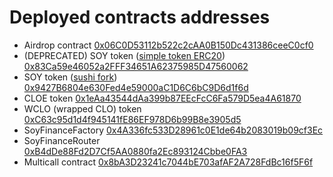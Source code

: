 # Deployed contracts addresses

- Airdrop contract [0x06C0D53112b522c2cAA0B150Dc431386ceeC0cf0](https://explorer.callisto.network/address/0x06C0D53112b522c2cAA0B150Dc431386ceeC0cf0/contracts)
- (DEPRECATED) SOY token ([simple token ERC20](https://github.com/SoyFinance/smart-contracts/blob/main/SOY_ERC20.sol)) [0x83Ca59e46052a2FFF34651A62375985D47560062](https://explorer.callisto.network/address/0x83Ca59e46052a2FFF34651A62375985D47560062/contracts)
- SOY token ([sushi fork](https://github.com/SoyFinance/smart-contracts/blob/main/SoyToken.sol)) [0x9427B6804e630Fed4e59000aC1D6C6bC9D6d1f6d](https://explorer.callisto.network/address/0x9427B6804e630Fed4e59000aC1D6C6bC9D6d1f6d/contracts)
- CLOE token [0x1eAa43544dAa399b87EEcFcC6Fa579D5ea4A61870](https://explorer.callisto.network/address/0x1eAa43544dAa399b87EEcFcC6Fa579D5ea4A6187/contracts)
- WCLO (wrapped CLO) token [0xC63c95d1d4f945141fE86EF978D6b99B8e3905d5](https://explorer.callisto.network/address/0xC63c95d1d4f945141fE86EF978D6b99B8e3905d5/contracts)
- SoyFinanceFactory [0x4A336fc533D28961c0E1de64b2083019b09cf3Ec](https://explorer.callisto.network/address/0x4A336fc533D28961c0E1de64b2083019b09cf3Ec/contracts)
- SoyFinanceRouter [0xB4dDe88Fd2D7Cf5AA0880fa2Ec893124Cbbe0FA3](https://explorer.callisto.network/address/0xB4dDe88Fd2D7Cf5AA0880fa2Ec893124Cbbe0FA3/contracts)
- Multicall contract [0x8bA3D23241c7044bE703afAF2A728FdBc16f5F6f](https://explorer.callisto.network/address/0x8bA3D23241c7044bE703afAF2A728FdBc16f5F6f/contracts)
